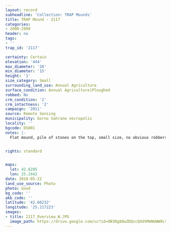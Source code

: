 ```yaml
---
layout: record
subheadline: 'Collection: TRAP Mounds'
title: TRAP Mound - 2117
categories:
- 2000-2999
header: no
tags:
- ''
trap_id: '2117'

certainty: Certain
elevation: '444'
max_diameter: '20'
min_diameter: '15'
height: '1'
size_category: Small
surrounding_land_use: Annual Agriculture
surface_condition: Annual Agriculture|Ploughed
robbed: No
crm_condition: '2'
crm_intactness: '2'
campaign: '2011'
source: Remote Sensing
municipality: Gorno Sahrane necropolis
locality: ''
bgcode: DS001
notes: |-
  Flat mound, pile of stones on the top, small size, no obvious robbers' trenchs.


rights: standard


maps:
  lat: 42.6285
  lon: 25.2442
date: 2018-05-22
land_use_source: Photo
photo: Good
bg_code: ''
akb_code: ''
latitude: '42.66232'
longitude: '25.217223'
images:
- title: 2117_Overview_W.JPG
  image_path: https://drive.google.com/uc?id=0B3Rg88wZDQscQXdVMmNUWW9LVE0
---
```

